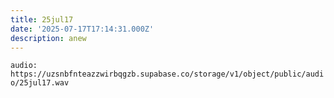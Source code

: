```yaml
---
title: 25jul17
date: '2025-07-17T17:14:31.000Z'
description: anew
---
```



`audio: https://uzsnbfnteazzwirbqgzb.supabase.co/storage/v1/object/public/audio/25jul17.wav`